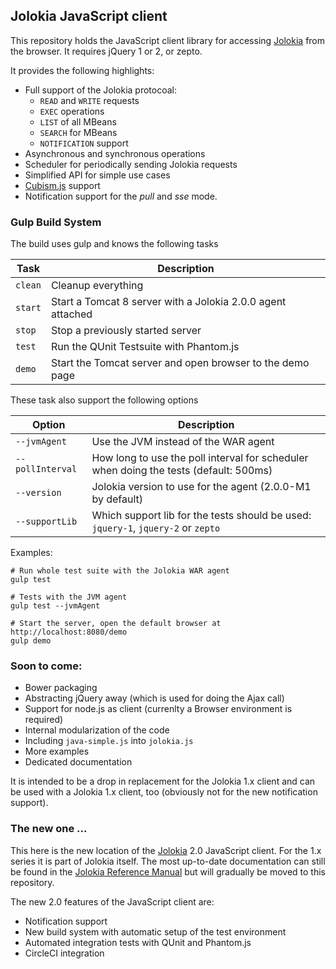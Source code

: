 ## Jolokia JavaScript client

This repository holds the JavaScript client library for accessing
[Jolokia](https://www.jolokia.org) from the browser. It requires
jQuery 1 or 2, or zepto.

It provides the following highlights:

* Full support of the Jolokia protocoal:
  - `READ` and `WRITE` requests  
  - `EXEC` operations
  - `LIST` of all MBeans
  - `SEARCH` for MBeans
  - `NOTIFICATION` support
* Asynchronous and synchronous operations
* Scheduler for periodically sending Jolokia requests
* Simplified API for simple use cases
* [Cubism.js](https://square.github.io/cubism/) support
* Notification support for the *pull* and *sse* mode.

### Gulp Build System

The build uses gulp and knows the following tasks

Task    | Description
--------|-----------------
`clean` | Cleanup everything
`start` | Start a Tomcat 8 server with a Jolokia 2.0.0 agent attached
`stop`  | Stop a previously started server
`test`  | Run the QUnit Testsuite with Phantom.js
`demo`  | Start the Tomcat server and open browser to the demo page

These task also support the following options

Option           | Description
-----------------|------------------
`--jvmAgent`     | Use the JVM instead of the WAR agent
`--pollInterval` | How long to use the poll interval for scheduler when doing the tests (default: 500ms)
`--version`      | Jolokia version to use for the agent (2.0.0-M1 by default)
`--supportLib`   | Which support lib for the tests should be used: `jquery-1`, `jquery-2` or `zepto`

Examples:

```
# Run whole test suite with the Jolokia WAR agent
gulp test

# Tests with the JVM agent
gulp test --jvmAgent

# Start the server, open the default browser at http://localhost:8080/demo
gulp demo
```

### Soon to come:

* Bower packaging
* Abstracting jQuery away (which is used for doing the Ajax call)
* Support for node.js as client (currenlty a Browser environment is required)
* Internal modularization of the code
* Including `java-simple.js` into `jolokia.js`
* More examples
* Dedicated documentation


It is intended to be a drop in replacement for the Jolokia 1.x client
and can be used with a Jolokia 1.x client, too (obviously not for the
new notification support).

### The new one ...

This here is the new location of the [Jolokia](https://www.jolokia.org)
2.0 JavaScript client. For the 1.x series it is part of Jolokia
itself. The most up-to-date documentation can still be found in the
[Jolokia Reference Manual](https://jolokia.org/reference/html/clients.html#client-javascript)
but will gradually be moved to this repository. 

The new 2.0 features of the JavaScript client are:

* Notification support
* New build system with automatic setup of the test environment
* Automated integration tests with QUnit and Phantom.js
* CircleCI integration

